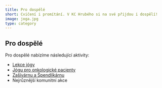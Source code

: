 ```yaml
---
title: Pro dospělé
short: Cvičení i promítání. V KC Hrubého si na své přijdou i dospělí!
image: joga.jpg
type: category
---
```


## Pro dospělé

Pro dospělé nabízíme následující aktivity:

- [Lekce jógy](krouzky/joga)
- [Jógu pro onkologické pacienty](krouzky/joga-pro-onkologicke-pacienty)
- [Zašívárnu a Špendlíkárnu](krouzky/zasivarna)
- Nejrůznější komunitní akce
